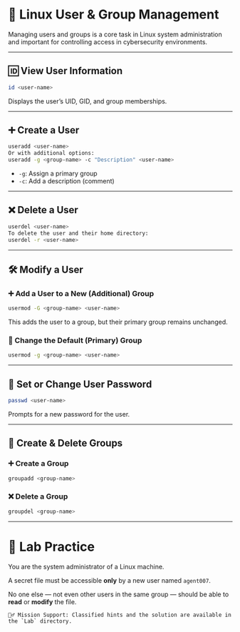 # 👤 Linux User & Group Management

Managing users and groups is a core task in Linux system administration and important for controlling access in cybersecurity environments.

---

## 🆔 View User Information

```bash
id <user-name>
```
Displays the user’s UID, GID, and group memberships.

---

## ➕ Create a User

```bash
useradd <user-name>
Or with additional options:
useradd -g <group-name> -c "Description" <user-name>
```
* `-g`: Assign a primary group
* `-c`: Add a description (comment)

---

## ❌ Delete a User

```bash
userdel <user-name>
To delete the user and their home directory:
userdel -r <user-name>
```
---

## 🛠️ Modify a User

### ➕ Add a User to a New (Additional) Group

```bash
usermod -G <group-name> <user-name>
```
This adds the user to a group, but their primary group remains unchanged.

### 🔄 Change the Default (Primary) Group

```bash
usermod -g <group-name> <user-name>
```

---

## 🔐 Set or Change User Password

```bash
passwd <user-name>
```
Prompts for a new password for the user.

---

## 👥 Create & Delete Groups

### ➕ Create a Group
```bash
groupadd <group-name>
```
### ❌ Delete a Group
```bash
groupdel <group-name>
```

---

# 🧪 Lab Practice

You are the system administrator of a Linux machine.

A secret file must be accessible **only** by a new user named `agent007`.

No one else — not even other users in the same group — should be able to **read** or **modify** the file.
 
```
🕵️‍♂️ Mission Support: Classified hints and the solution are available in the `Lab` directory.
```


